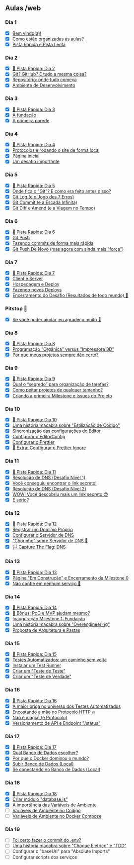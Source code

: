 ## Aulas /web
### Dia 1
- [x] [Bem vindo(a)!](https://curso.dev/web/bem-vindo)
- [x] [Como estão organizadas as aulas?](https://curso.dev/web/como-funciona)
- [x] [Pista Rápida e Pista Lenta](https://curso.dev/web/pista-rapida-pista-lenta)
### Dia 2
- [x] [🚗 Pista Rápida: Dia 2](https://curso.dev/web/pista-rapida-Dia-2)
- [x] [Git? GitHub? É tudo a mesma coisa?](https://curso.dev/web/git-github)
- [x] [Repositório: onde tudo começa](https://curso.dev/web/repositorio)
- [x] [Ambiente de Desenvolvimento](https://curso.dev/web/ambiente-de-desenvolvimento)
### Dia 3
- [x] [🚗 Pista Rápida: Dia 3](https://curso.dev/web/pista-rapida-Dia-3)
- [x] [A fundação](https://curso.dev/web/nvm-e-nodejs)
- [x] [A primeira parede](https://curso.dev/web/nextjs)
### Dia 4
- [x] [🚗 Pista Rápida: Dia 4](https://curso.dev/web/pista-rapida-Dia-4)
- [x] [Protocolos e rodando o site de forma local](https://curso.dev/web/npm-run-dev)
- [x] [Página inicial](https://curso.dev/web/home)
- [x] [Um desafio importante](https://curso.dev/web/home-desafio)
### Dia 5
- [x] [🚗 Pista Rápida: Dia 5](https://curso.dev/web/pista-rapida-Dia-5)
- [x] [Onde fica o "Git"? E como era feito antes disso?](https://curso.dev/web/git-introducao)
- [x] [Git Log (e o Jogo dos 7 Erros)](https://curso.dev/web/git-log)
- [x] [Git Commit (e a Escada Infinita)](https://curso.dev/web/git-commit)
- [x] [Git Diff e Amend (e a Viagem no Tempo)](https://curso.dev/web/git-diff-amend)
### Dia 6
- [x] [🚗 Pista Rápida: Dia 6](https://curso.dev/web/pista-rapida-Dia-6)
- [x] [Git Push](https://curso.dev/web/git-push)
- [x] [Fazendo commits de forma mais rápida](https://curso.dev/web/git-commit-m)
- [x] [Git Push De Novo (mas agora com ainda mais "força")](https://curso.dev/web/git-push-force)
### Dia 7
- [x] [🚗 Pista Rápida: Dia 7](https://curso.dev/web/pista-rapida-Dia-7)
- [x] [Client e Server](https://curso.dev/web/client-server)
- [x] [Hospedagem e Deploy](https://curso.dev/web/hospedagem-e-deploy)
- [x] [Fazendo novos Deploys](https://curso.dev/web/novos-deploys)
- [x] [Encerramento do Desafio (Resultados de todo mundo) 🎉](https://curso.dev/web/desafio-encerramento)
### Pitstop 🏁
- [x] [Se você puder ajudar, eu agradeço muito 🤝](https://curso.dev/web/feedback-inicio)
### Dia 8
- [x] [🚗 Pista Rápida: Dia 8](https://curso.dev/web/pista-rapida-Dia-8)
- [x] [Programação "Orgânica" versus "Impressora 3D"](https://curso.dev/web/organico-vs-impressora-3d)
- [x] [Por que meus projetos sempre dão certo?](https://curso.dev/web/projetos-darem-certo)
### Dia 9
- [x] [🚗 Pista Rápida: Dia 9](https://curso.dev/web/pista-rapida-Dia-9)
- [x] [Qual o “segredo” para organização de tarefas?](https://curso.dev/web/organizacao-de-tarefas)
- [x] [Como peitar projetos de qualquer tamanho?](https://curso.dev/web/projetos-qualquer-tamanho)
- [x] [Criando a primeira Milestone e Issues do Projeto](https://curso.dev/web/github-milestones-issues)
### Dia 10
- [x] [🚗 Pista Rápida: Dia 10](https://curso.dev/web/pista-rapida-Dia-10)
- [x] [Uma história macabra sobre "Estilização de Código"](https://curso.dev/web/code-style-historia)
- [x] [Sincronização das configurações do Editor](https://curso.dev/web/codespaces-settings-sync)
- [x] [Configurar o EditorConfig](https://curso.dev/web/configurar-editorconfig)
- [x] [Configurar o Prettier](https://curso.dev/web/configurar-prettier)
- [x] [🎁 Extra: Configurar o Prettier Ignore](https://curso.dev/web/configurar-prettierignore)
### Dia 11
- [x] [🚗 Pista Rápida: Dia 11](https://curso.dev/web/pista-rapida-Dia-11)
- [x] [Resolução de DNS (Desafio Nível 1)](https://curso.dev/web/resolucao-dns-nivel-1)
- [x] [Você conseguiu encontrar o link secreto!](https://curso.dev/web/resolucao-dns-nivel-2)
- [x] [Resolução de DNS (Desafio Nível 2)](https://curso.dev/web/resolucao-dns-nivel-3)
- [x] [WOW! Você descobriu mais um link secreto 😍](https://curso.dev/web/resolucao-dns-nivel-4)
- [x] [É sério?](https://curso.dev/web/resolucao-dns-nivel-5)
### Dia 12
- [x] [🚗 Pista Rápida: Dia 12](https://curso.dev/web/pista-rapida-Dia-12)
- [x] [Registrar um Domínio Próprio](https://curso.dev/web/registrar-dominio-proprio)
- [x] [Configurar o Servidor de DNS](https://curso.dev/web/configurar-servidor-dns)
- [x] ["Chorinho" sobre Servidor de DNS 💪](https://curso.dev/web/configurar-servidor-dns-chorinho)
- [x] [🏳️ Capture The Flag: DNS](https://curso.dev/web/dns-h4ck3r)
### Dia 13
- [x] [🚗 Pista Rápida: Dia 13](https://curso.dev/web/pista-rapida-Dia-13)
- [x] [Página "Em Construção" e Encerramento da Milestone 0](https://curso.dev/web/milestone-0-encerramento)
- [x] [Não confie em nenhum serviço 🛑](https://curso.dev/web/uptime-dos-servicos)
### Dia 14
- [x] [🚗 Pista Rápida: Dia 14](https://curso.dev/web/pista-rapida-Dia-14)
- [x] [🎁 Bônus: PoC e MVP ajudam mesmo?](https://curso.dev/web/poc-e-mvp)
- [x] [Inauguração Milestone 1: Fundação](https://curso.dev/web/milestone-1-inauguracao)
- [x] [Uma história macabra sobre "Overengineering"](https://curso.dev/web/overengineering-historia)
- [x] [Proposta de Arquitetura e Pastas](https://curso.dev/web/arquitetura-e-pastas)
### Dia 15
- [x] [🚗 Pista Rápida: Dia 15](https://curso.dev/web/pista-rapida-Dia-15)
- [x] [Testes Automatizados: um caminho sem volta](https://curso.dev/web/testes-automatizados-introducao)
- [x] [Instalar um Test Runner](https://curso.dev/web/testes-automatizados-test-runner)
- [x] [Criar um "Teste de Teste"](https://curso.dev/web/testes-automatizados-primeiro-teste)
- [x] [Criar um "Teste de Verdade"](https://curso.dev/web/testes-automatizados-segundo-teste)
### Dia 16
- [x] [🚗 Pista Rápida: Dia 16](https://curso.dev/web/pista-rapida-Dia-16)
- [x] [A maior briga no universo dos Testes Automatizados](https://curso.dev/web/testes-automatizados-briga)
- [x] [Encostando a mão no Protocolo HTTP 🔥](https://curso.dev/web/encostando-no-http)
- [x] [Não é magia! (é Protocolo)](https://curso.dev/web/nao-e-magia)
- [x] [Versionamento de API e Endpoint "/status"](https://curso.dev/web/versionamento-de-api-endpoint-status)
### Dia 17
- [x] [🚗 Pista Rápida: Dia 17](https://curso.dev/web/pista-rapida-Dia-17)
- [x] [Qual Banco de Dados escolher?](https://curso.dev/web/banco-de-dados-qual-escolher)
- [x] [Por que o Docker dominou o mundo?](https://curso.dev/web/docker-dominou-mundo)
- [x] [Subir Banco de Dados (Local)](https://curso.dev/web/banco-de-dados-local-instalando)
- [x] [Se conectando no Banco de Dados (Local)](https://curso.dev/web/banco-de-dados-local-conectando)
### Dia 18
- [x] [🚗 Pista Rápida: Dia 18](https://curso.dev/web/pista-rapida-Dia-18)
- [x] [Criar módulo "database.js"](https://curso.dev/web/criar-modulo-database)
- [x] [A importância das Variáveis de Ambiente](https://curso.dev/web/variaveis-de-ambiente-introducao)
- [ ] [Variáveis de Ambiente no Código](https://curso.dev/web/variaveis-de-ambiente-implementando-codigo)
- [ ] [Variáveis de Ambiente no Docker Compose](https://curso.dev/web/variaveis-de-ambiente-implementando-docker-compose)
### Dia 19
- [ ] [Foi certo fazer o commit do .env?](https://curso.dev/web/commit-dotenv)
- [ ] [Uma história macabra sobre "Choque Elétrico" e "TDD"](https://curso.dev/web/choque-eletrico-historia)
- [ ] Configurar o "baseUrl" para "Absolute Imports"
- [ ] Configurar scripts dos serviços
